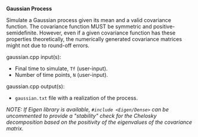 **Gaussian Process**

Simulate a Gaussian process given its mean and a valid covariance function. The covariance function MUST be symmetric and positive-semidefinite. However, even if a given covariance function has these properties theoretically, the numerically generated covariance matrices might not due to round-off errors.

gaussian.cpp input(s):
   - Final time to simulate, `Tf` (user-input).
   - Number of time points, `N` (user-input).

gaussian.cpp output(s):
   - `gaussian.txt` file with a realization of the process.

*NOTE: If Eigen library is available, `#include <Eigen/Dense>` can be uncommented to provide a "stability" check for the Chelosky decomposition based on the positivity of the eigenvalues of the covariance matrix.*
